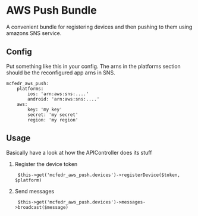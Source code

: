 # AWS Push Bundle

A convenient bundle for registering devices and then pushing to them using amazons SNS service.

## Config

Put something like this in your config. The arns in the platforms section should be the reconfigured app arns in SNS.

    mcfedr_aws_push:
        platforms:
            ios: 'arn:aws:sns:....'
            android: 'arn:aws:sns:....'
        aws:
            key: 'my key'
            secret: 'my secret'
            region: 'my region'

## Usage

Basically have a look at how the APIController does its stuff

1. Register the device token

        $this->get('mcfedr_aws_push.devices')->registerDevice($token, $platform)

1. Send messages

        $this->get('mcfedr_aws_push.devices')->messages->broadcast($message)
